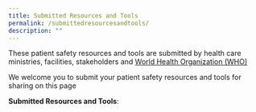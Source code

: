 ```yaml
---
title: Submitted Resources and Tools
permalink: /submittedresourcesandtools/
description: ""
---
```

These patient safety resources and tools are submitted by health care ministries, facilities, stakeholders and [World Health Organization (WHO)](https://www.who.int/)

We welcome you to submit your patient safety resources and tools for sharing on this page 

**Submitted Resources and Tools**: